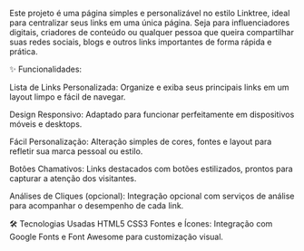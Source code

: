 
Este projeto é uma página simples e personalizável no estilo Linktree, ideal para centralizar seus links em uma única página.
Seja para influenciadores digitais, criadores de conteúdo ou qualquer pessoa que queira compartilhar suas redes sociais, blogs e outros links importantes de forma rápida e prática.

✨ Funcionalidades:

Lista de Links Personalizada: Organize e exiba seus principais links em um layout limpo e fácil de navegar.

Design Responsivo: Adaptado para funcionar perfeitamente em dispositivos móveis e desktops.

Fácil Personalização: Alteração simples de cores, fontes e layout para refletir sua marca pessoal ou estilo.

Botões Chamativos: Links destacados com botões estilizados, prontos para capturar a atenção dos visitantes.

Análises de Cliques (opcional): Integração opcional com serviços de análise para acompanhar o desempenho de cada link.

🛠️ Tecnologias Usadas
HTML5
CSS3
Fontes e Ícones: Integração com Google Fonts e Font Awesome para customização visual.
